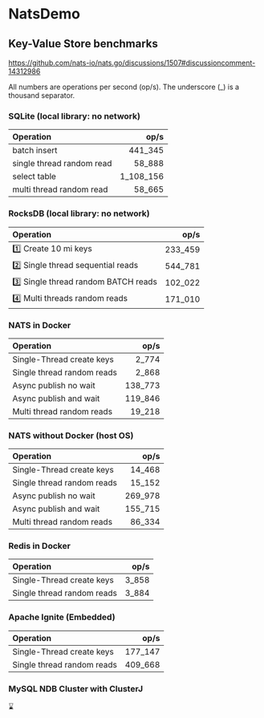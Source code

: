 # NatsDemo

## Key-Value Store benchmarks
https://github.com/nats-io/nats.go/discussions/1507#discussioncomment-14312986

All numbers are operations per second (op/s).
The underscore (_) is a thousand separator.

### SQLite (local library: no network)
| Operation                 |      op/s |
|:--------------------------|----------:|
| batch insert              |   441_345 |
| single thread random read |    58_888 |
| select table              | 1_108_156 |
| multi thread random read  |    58_665 |

### RocksDB (local library: no network)
| Operation                            |    op/s |
|:-------------------------------------|--------:|
| 1️⃣ Create 10 mi keys                | 233_459 |
| 2️⃣ Single thread sequential reads   | 544_781 |
| 3️⃣ Single thread random BATCH reads | 102_022 |
| 4️⃣ Multi threads random reads | 171_010 |

### NATS in Docker
| Operation                  |    op/s |
|:---------------------------|--------:|
| Single-Thread create keys  |   2_774 |
| Single thread random reads |   2_868 |
| Async publish no wait      | 138_773 |
| Async publish and wait     | 119_846 |
| Multi thread random reads  |  19_218 |

### NATS without Docker (host OS)
| Operation                  |    op/s |
|:---------------------------|--------:|
| Single-Thread create keys  |  14_468 |
| Single thread random reads |  15_152 |
| Async publish no wait      | 269_978 |
| Async publish and wait     | 155_715 |
| Multi thread random reads  |  86_334 |

### Redis in Docker
| Operation                  |  op/s |
|:---------------------------|------:|
| Single-Thread create keys  | 3_858 |
| Single thread random reads | 3_884 |

### Apache Ignite (Embedded)
| Operation                  |    op/s |
|:---------------------------|--------:|
| Single-Thread create keys  | 177_147 |
| Single thread random reads | 409_668 |

### MySQL NDB Cluster with ClusterJ
⌛